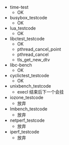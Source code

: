 * time-test
  * OK
* busybox_testcode
  * OK
* lua_testcode
  * OK
* libctest_testcode
  * OK
  * pthread_cancel_point
  * pthread_cancel
  * tls_get_new_dtv
* libc-bench
  * OK
* cyclictest_testcode
  * OK
* unixbench_testcode
  * execl 结束后下一个会挂
* iozone_testcode
  * 放弃
* lmbench_testcode
  * 放弃
* netperf_testcode
  * 放弃
* iperf_testcode
  * 放弃
